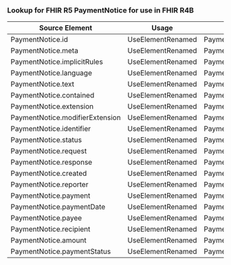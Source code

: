 ### Lookup for FHIR R5 PaymentNotice for use in FHIR R4B

| Source Element | Usage | Target |
| -------------- | ----- | ------ |
| PaymentNotice.id | UseElementRenamed | PaymentNotice.id |
| PaymentNotice.meta | UseElementRenamed | PaymentNotice.meta |
| PaymentNotice.implicitRules | UseElementRenamed | PaymentNotice.implicitRules |
| PaymentNotice.language | UseElementRenamed | PaymentNotice.language |
| PaymentNotice.text | UseElementRenamed | PaymentNotice.text |
| PaymentNotice.contained | UseElementRenamed | PaymentNotice.contained |
| PaymentNotice.extension | UseElementRenamed | PaymentNotice.extension |
| PaymentNotice.modifierExtension | UseElementRenamed | PaymentNotice.modifierExtension |
| PaymentNotice.identifier | UseElementRenamed | PaymentNotice.identifier |
| PaymentNotice.status | UseElementRenamed | PaymentNotice.status |
| PaymentNotice.request | UseElementRenamed | PaymentNotice.request |
| PaymentNotice.response | UseElementRenamed | PaymentNotice.response |
| PaymentNotice.created | UseElementRenamed | PaymentNotice.created |
| PaymentNotice.reporter | UseElementRenamed | PaymentNotice.provider |
| PaymentNotice.payment | UseElementRenamed | PaymentNotice.payment |
| PaymentNotice.paymentDate | UseElementRenamed | PaymentNotice.paymentDate |
| PaymentNotice.payee | UseElementRenamed | PaymentNotice.payee |
| PaymentNotice.recipient | UseElementRenamed | PaymentNotice.recipient |
| PaymentNotice.amount | UseElementRenamed | PaymentNotice.amount |
| PaymentNotice.paymentStatus | UseElementRenamed | PaymentNotice.paymentStatus |
